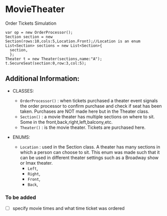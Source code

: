 # MovieTheater
Order Tickets Simulation
```
var op = new OrderProcessor();
Section section = new Section(rows:10,cols:5,Location.Front);//Location is an enum
List<Section> sections = new List<Section>{
  section,
  };
Theater t = new Theater(sections,name:"A");
t.SecureSeat(section:0,row:3,col:5);
```
  
## Additional Information:
- CLASSES: 
   - `OrderProcessor()` : when tickets purchased a theater event signals the order processor to confirm purchase and check if seat has been taken. Purchases are NOT made here but in the Theater class.
   - `Section()` : a movie theater has multiple sections on where to sit. Some in the front,back,right,left,balcony,etc. 
   - `Theater()` : is the movie theater. Tickets are purchased here.

- ENUMS:
   - `Location` : used in the Section class. A theater has many sections in which a person can choose to sit. This enum was made such that it can be used in different theater settings such as a Broadway show or Imax theater.
       - `Left`,
       - `Right`,
       - `Front`,
       - `Back`, 


### To be added

 - [ ] specify movie times and what time ticket was ordered

 
